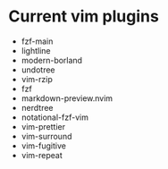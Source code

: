 # Current vim plugins

- fzf-main
- lightline
- modern-borland
- undotree
- vim-rzip
- fzf
- markdown-preview.nvim
- nerdtree
- notational-fzf-vim
- vim-prettier
- vim-surround
- vim-fugitive
- vim-repeat
